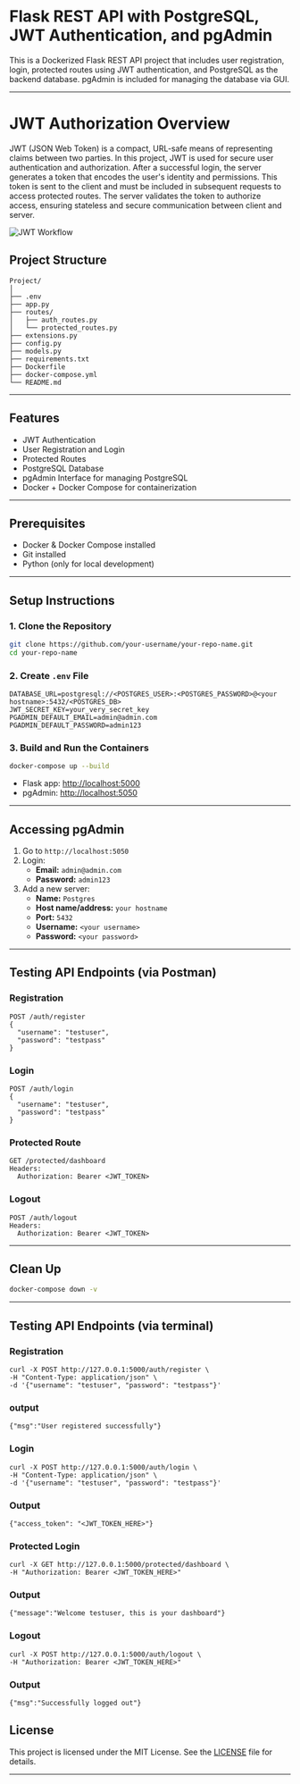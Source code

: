 #  Flask REST API with PostgreSQL, JWT Authentication, and pgAdmin 

This is a Dockerized Flask REST API project that includes user registration, login, protected routes using JWT authentication, and PostgreSQL as the backend database. pgAdmin is included for managing the database via GUI.

---

# JWT Authorization Overview
JWT (JSON Web Token) is a compact, URL-safe means of representing claims between two parties. In this project, JWT is used for secure user authentication and authorization. After a successful login, the server generates a token that encodes the user's identity and permissions. This token is sent to the client and must be included in subsequent requests to access protected routes. The server validates the token to authorize access, ensuring stateless and secure communication between client and server.

![JWT Workflow](images/JWT.svg)



##  Project Structure

```
Project/
│
├── .env
├── app.py
├── routes/
│   ├── auth_routes.py
│   └── protected_routes.py
├── extensions.py
├── config.py
├── models.py
├── requirements.txt
├── Dockerfile
├── docker-compose.yml
└── README.md
```

---

##  Features

-  JWT Authentication
-  User Registration and Login
-  Protected Routes
-  PostgreSQL Database
-  pgAdmin Interface for managing PostgreSQL
-  Docker + Docker Compose for containerization

---

##  Prerequisites

- Docker & Docker Compose installed
- Git installed
- Python (only for local development)

---

##  Setup Instructions

### 1. Clone the Repository

```bash
git clone https://github.com/your-username/your-repo-name.git
cd your-repo-name
```

### 2. Create `.env` File

```env
DATABASE_URL=postgresql://<POSTGRES_USER>:<POSTGRES_PASSWORD>@<your hostname>:5432/<POSTGRES_DB>
JWT_SECRET_KEY=your_very_secret_key
PGADMIN_DEFAULT_EMAIL=admin@admin.com
PGADMIN_DEFAULT_PASSWORD=admin123
```

### 3. Build and Run the Containers

```bash
docker-compose up --build
```

- Flask app: [http://localhost:5000](http://localhost:5000)
- pgAdmin: [http://localhost:5050](http://localhost:5050)

---

##  Accessing pgAdmin

1. Go to `http://localhost:5050`
2. Login:
   - **Email:** `admin@admin.com`
   - **Password:** `admin123`
3. Add a new server:
   - **Name:** `Postgres`
   - **Host name/address:** `your hostname`
   - **Port:** `5432`
   - **Username:** `<your username>`
   - **Password:** `<your password>`

---

##  Testing API Endpoints (via Postman)

###  Registration

```
POST /auth/register
{
  "username": "testuser",
  "password": "testpass"
}
```

###  Login

```
POST /auth/login
{
  "username": "testuser",
  "password": "testpass"
}
```

###  Protected Route

```
GET /protected/dashboard
Headers:
  Authorization: Bearer <JWT_TOKEN>
```

###  Logout

```
POST /auth/logout
Headers:
  Authorization: Bearer <JWT_TOKEN>
```

---

##  Clean Up

```bash
docker-compose down -v
```

---

##  Testing API Endpoints (via terminal)

###  Registration

```
curl -X POST http://127.0.0.1:5000/auth/register \
-H "Content-Type: application/json" \
-d '{"username": "testuser", "password": "testpass"}'
```
### output

```
{"msg":"User registered successfully"}
```
### Login

```
curl -X POST http://127.0.0.1:5000/auth/login \
-H "Content-Type: application/json" \
-d '{"username": "testuser", "password": "testpass"}'
```
### Output
```
{"access_token": "<JWT_TOKEN_HERE>"}
```
### Protected Login
```
curl -X GET http://127.0.0.1:5000/protected/dashboard \
-H "Authorization: Bearer <JWT_TOKEN_HERE>"

```
### Output
```
{"message":"Welcome testuser, this is your dashboard"}
```
### Logout
```
curl -X POST http://127.0.0.1:5000/auth/logout \
-H "Authorization: Bearer <JWT_TOKEN_HERE>"
```
### Output
```
{"msg":"Successfully logged out"}
```

##  License

This project is licensed under the MIT License. See the [LICENSE](LICENSE) file for details.

---

